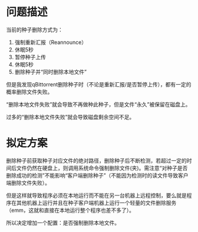 # 问题描述

当前的种子删除方式为：

1. 强制重新汇报（Reannounce）
1. 休眠5秒
1. 暂停种子上传
1. 休眠5秒
1. 删除种子并“同时删除本地文件”

但是我发现qBittorrent删除种子时（不论是重新汇报/是否暂停上传），都有一定的概率删除文件失败。

“删除本地文件失败”就会导致不再做种此种子，但是文件“永久”被保留在磁盘上。

过多的“删除本地文件失败”就会导致磁盘剩余空间不足。

# 拟定方案

删除种子前获取种子对应文件的绝对路径，删除种子后不断检测，若超过一定的时间后文件仍然在硬盘上，则调用系统命令强制删除文件(夹)。需注意“对种子是否删除成功的检测”不能影响“客户端删除种子”（不能因为检测时的读文件导致客户端删除文件失败）。

但是这样就导致程序必须在本地运行而不能在另一台机器上远程控制，要么就是程序在其他机器上运行并且在种子客户端机器上运行一个轻量的文件删除服务（emm，这就和直接在本地运行整个程序也差不多了）。

所以决定增加一个配置：是否强制删除本地文件。